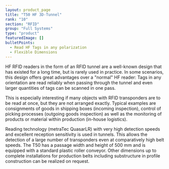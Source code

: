 ```yaml
---
layout: product_page
title: "T50 HF 3D-Tunnel"
rank: "10"
section: "RFID"
group: "Full Systems"
type: "product"
featuredImage: []
bulletPoints:
  - Read HF Tags in any polarization
  - Flexible Dimensions
---
```

HF RFID readers in the form of an RFID tunnel are a well-known design that has existed for a long time, but is rarely used in practice.
In some scenarios, this design offers great advantages over a "normal" HF reader:
Tags in any orientation are read reliably when passing through the tunnel and even larger quantities of tags can be scanned in one pass.

This is especially interesting if many objects with RFID transponders are to be read at once, but they are not arranged exactly.
Typical examples are consignments of goods in shipping boxes (incoming inspection), control of picking processes (outgoing goods inspection) as well as the monitoring of products or material within production (in-house logistics).

Reading technology (metraTec QuasarLR) with very high detection speeds and excellent reception sensitivity is used in tunnels.
This allows the detection of a large number of transponders even at comparatively high belt speeds.
The T50 has a passage width and height of 500 mm and is equipped with a standard plastic roller conveyor. Other dimensions up to complete installations for production belts including substructure in profile construction can be realized on request.
